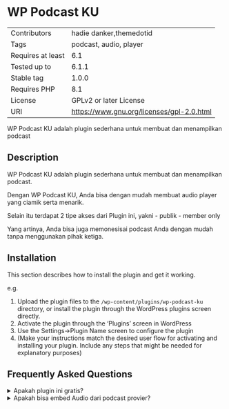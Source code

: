 # WP Podcast KU

|                   |                                           |
| ----------------- | ----------------------------------------- |
| Contributors      | hadie danker,themedotid                   |
| Tags              | podcast, audio, player                    |
| Requires at least | 6.1                                       |
| Tested up to      | 6.1.1                                     |
| Stable tag        | 1.0.0                                     |
| Requires PHP      | 8.1                                       |
| License           | GPLv2 or later License                    |
| URI               | https://www.gnu.org/licenses/gpl-2.0.html |

WP Podcast KU adalah plugin sederhana untuk membuat dan menampilkan
podcast

## Description

WP Podcast KU adalah plugin sederhana untuk membuat dan menampilkan
podcast.

Dengan WP Podcast KU, Anda bisa dengan mudah membuat audio player yang
ciamik serta menarik.

Selain itu terdapat 2 tipe akses dari Plugin ini, yakni - publik -
member only

Yang artinya, Anda bisa juga memonesisai podcast Anda dengan mudah tanpa
menggunakan pihak ketiga.

## Installation

This section describes how to install the plugin and get it working.

e.g.

1. Upload the plugin files to the `/wp-content/plugins/wp-podcast-ku`
   directory, or install the plugin through the WordPress plugins
   screen directly.
2. Activate the plugin through the ‘Plugins’ screen in WordPress
3. Use the Settings-\>Plugin Name screen to configure the plugin
4. (Make your instructions match the desired user flow for activating
   and installing your plugin. Include any steps that might be needed
   for explanatory purposes)

## Frequently Asked Questions

<details>
<summary>Apakah plugin ini gratis?</summary>
Ya, tentu saja plugin ini dapat Anda download Gratis di WordPress.org
</details>
<details>
<summary>Apakah bisa embed Audio dari podcast provier?</summary>
Untuk saat ini belum bisa</details>
